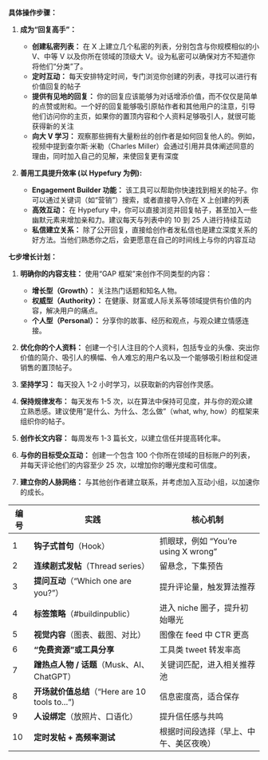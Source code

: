 **具体操作步骤：**

1.  **成为“回复高手”：**

    - **创建私密列表：** 在 X 上建立几个私密的列表，分别包含与你规模相似的小 V、中等 V 以及你所在领域的顶级大 V。设为私密可以确保对方不知道你将他们“分类”了。
    - **定时互动：** 每天安排特定时间，专门浏览你创建的列表，寻找可以进行有价值回复的帖子
    - **提供有见地的回复：** 你的回复应该能够为对话增添价值，而不仅仅是简单的点赞或附和。一个好的回复能够吸引原帖作者和其他用户的注意，引导他们访问你的主页，如果你的置顶内容和个人资料足够吸引人，就很可能获得新的关注
    - **向大 V 学习：** 观察那些拥有大量粉丝的创作者是如何回复他人的。例如，视频中提到查尔斯·米勒（Charles Miller）会通过引用并具体阐述同意的理由，同时加入自己的见解，来使回复更有深度

2.  **善用工具提升效率 (以 Hypefury 为例):**

    - **Engagement Builder 功能：** 该工具可以帮助你快速找到相关的帖子。你可以通过关键词（如“营销”）搜索，或者直接导入你在 X 上创建的列表
    - **高效互动：** 在 Hypefury 中，你可以直接浏览并回复帖子，甚至加入一些幽默元素来增加亲和力。建议每天与列表中的 10 到 25 人进行持续互动
    - **私信建立关系：** 除了公开回复，直接给创作者发私信也是建立深度关系的好方法。当他们熟悉你之后，会更愿意在自己的时间线上与你的内容互动

**七步增长计划：**

1.  **明确你的内容支柱：** 使用“GAP 框架”来创作不同类型的内容：

    - **增长型（Growth）：** 关注热门话题和知名人物。
    - **权威型（Authority）：** 在健康、财富或人际关系等领域提供有价值的内容，解决用户的痛点。
    - **个人型（Personal）：** 分享你的故事、经历和观点，与观众建立情感连接。

2.  **优化你的个人资料：** 创建一个引人注目的个人资料，包括专业的头像、突出你价值的简介、吸引人的横幅、令人难忘的用户名以及一个能够吸引粉丝和促进销售的置顶帖子。
3.  **坚持学习：** 每天投入 1-2 小时学习，以获取新的内容创作灵感。
4.  **保持规律发布：** 每天发布 1-5 次，以在算法中保持可见度，并与你的观众建立熟悉感。建议使用“是什么、为什么、怎么做”（what, why, how）的框架来组织你的帖子。
5.  **创作长文内容：** 每周发布 1-3 篇长文，以建立信任并提高转化率。
6.  **与你的目标受众互动：** 创建一个包含 100 个你所在领域的目标账户的列表，并每天评论他们的内容至少 25 次，以增加你的曝光度和可信度。
7.  **建立你的人脉网络：** 与其他创作者建立联系，并考虑加入互动小组，以加速你的成长。

| 编号 | 实践                                           | 核心机制                               |
| ---- | ---------------------------------------------- | -------------------------------------- |
| 1    | **钩子式首句**（Hook）                         | 抓眼球，例如 “You’re using X wrong”    |
| 2    | **连续剧式发帖**（Thread series）              | 留悬念，下集预告                       |
| 3    | **提问互动**（“Which one are you?”）           | 提升评论量，触发算法推荐               |
| 4    | **标签策略**（#buildinpublic）                 | 进入 niche 圈子，提升初始曝光          |
| 5    | **视觉内容**（图表、截图、对比）               | 图像在 feed 中 CTR 更高                |
| 6    | **“免费资源”或工具分享**                       | 工具类 tweet 转发率高                  |
| 7    | **蹭热点人物 / 话题**（Musk、AI、ChatGPT）     | 关键词匹配，进入相关推荐池             |
| 8    | **开场就价值总结**（“Here are 10 tools to...”) | 信息密度高，适合保存                   |
| 9    | **人设绑定**（放照片、口语化）                 | 提升信任感与共鸣                       |
| 10   | **定时发帖 + 高频率测试**                      | 根据时间段选择（早上、中午、美区夜晚） |
